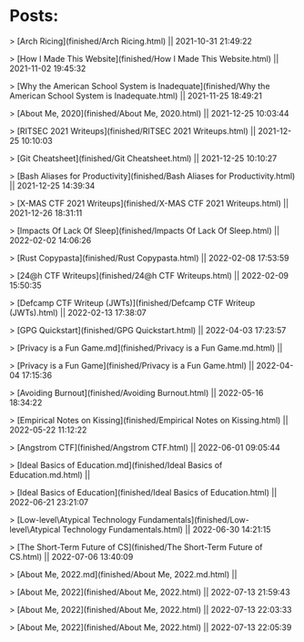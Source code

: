 # Posts:
<!--- The following entries are autogenerated--->
<!--- [post-name](relative-post-location) || last-modified-date-of-post-in-"yyyy-mm-dd hh-mm-ss"--->
\> [Arch Ricing](finished/Arch Ricing.html) || 2021-10-31 21:49:22

\> [How I Made This Website](finished/How I Made This Website.html) || 2021-11-02 19:45:32

\> [Why the American School System is Inadequate](finished/Why the American School System is Inadequate.html) || 2021-11-25 18:49:21

\> [About Me, 2020](finished/About Me, 2020.html) || 2021-12-25 10:03:44

\> [RITSEC 2021 Writeups](finished/RITSEC 2021 Writeups.html) || 2021-12-25 10:10:03

\> [Git Cheatsheet](finished/Git Cheatsheet.html) || 2021-12-25 10:10:27

\> [Bash Aliases for Productivity](finished/Bash Aliases for Productivity.html) || 2021-12-25 14:39:34

\> [X-MAS CTF 2021 Writeups](finished/X-MAS CTF 2021 Writeups.html) || 2021-12-26 18:31:11

\> [Impacts Of Lack Of Sleep](finished/Impacts Of Lack Of Sleep.html) || 2022-02-02 14:06:26

\> [Rust Copypasta](finished/Rust Copypasta.html) || 2022-02-08 17:53:59

\> [24@h CTF Writeups](finished/24@h CTF Writeups.html) || 2022-02-09 15:50:35

\> [Defcamp CTF Writeup (JWTs)](finished/Defcamp CTF Writeup (JWTs).html) || 2022-02-13 17:38:07

\> [GPG Quickstart](finished/GPG Quickstart.html) || 2022-04-03 17:23:57

\> [Privacy is a Fun Game.md](finished/Privacy is a Fun Game.md.html) || 

\> [Privacy is a Fun Game](finished/Privacy is a Fun Game.html) || 2022-04-04 17:15:36

\> [Avoiding Burnout](finished/Avoiding Burnout.html) || 2022-05-16 18:34:22

\> [Empirical Notes on Kissing](finished/Empirical Notes on Kissing.html) || 2022-05-22 11:12:22

\> [Angstrom CTF](finished/Angstrom CTF.html) || 2022-06-01 09:05:44

\> [Ideal Basics of Education.md](finished/Ideal Basics of Education.md.html) || 

\> [Ideal Basics of Education](finished/Ideal Basics of Education.html) || 2022-06-21 23:21:07

\> [Low-level\Atypical Technology Fundamentals](finished/Low-level\Atypical Technology Fundamentals.html) || 2022-06-30 14:21:15

\> [The Short-Term Future of CS](finished/The Short-Term Future of CS.html) || 2022-07-06 13:40:09

\> [About Me, 2022.md](finished/About Me, 2022.md.html) || 

\> [About Me, 2022](finished/About Me, 2022.html) || 2022-07-13 21:59:43

\> [About Me, 2022](finished/About Me, 2022.html) || 2022-07-13 22:03:33

\> [About Me, 2022](finished/About Me, 2022.html) || 2022-07-13 22:05:39

